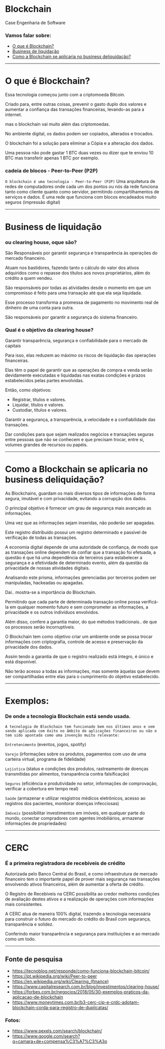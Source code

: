 # Blockchain
Case Engenharia de Software


### Vamos falar sobre:
- [O que é Blockchain?](#blockchain)
- [Business de liquidação](#business-de-liquidação)
- [Como a Blockchain se aplicaria no business deliquidação?](#como-a-blockchain-se-aplicaria-no-business-deliquidação)


---

# O que é Blockchain?

Essa tecnologia começou junto com a criptomoeda Bitcoin.

Criado para, entre outras coisas, prevenir o gasto duplo dos valores e aumentar a confiança das transações financeiras, levando-as para a internet.

mas o blockchain vai muito além das criptomoedas.

No ambiente digital, os dados podem ser copiados, alterados e trocados.

O blockchain foi a solução para eliminar a Cópia e a alteração dos dados.

Uma pessoa não pode gastar 1 BTC duas vezes ou dizer que te enviou 10 BTC mas transferir apenas 1 BTC
por exemplo.

### cadeia de blocos - Peer-to-Peer (P2P)
`O blockchain é uma tecnologia - Peer-to-Peer (P2P)`
Uma arquitetura de redes de computadores onde cada um dos pontos ou nós da rede funciona tanto como cliente quanto como servidor, permitindo compartilhamentos de serviços e dados.
É uma rede que funciona com blocos encadeados muito seguros (impressão digital)


---

# Business de liquidação
### ou clearing house, oque são?

São Responsáveis por garantir segurança e transparência às operações do mercado financeiro.

Atuam nos bastidores, fazendo tanto o cálculo do valor dos ativos adquiridos como o repasse dos títulos aos novos proprietários, além do crédito a quem vendeu.

São responsáveis por todas as atividades desde o momento em que um compromisso é feito para uma transação até que ela seja liquidada.

Esse processo transforma a promessa de pagamento no movimento real de dinheiro de uma conta para outra.

São responsáveis por garantir a segurança do sistema financeiro.

### Qual é o objetivo da clearing house?

Garantir transparência, segurança e confiabilidade para o mercado de capitais

Para isso, elas reduzem ao máximo os riscos de liquidação das operações financeiras.

Elas têm o papel de garantir que as operações de compra e venda serão devidamente executadas e liquidadas nas exatas condições e prazos estabelecidos pelas partes envolvidas.

Então, como objetivos:
- Registrar, títulos e valores.
- Liquidar, títulos e valores.
- Custodiar, títulos e valores.

Garantir a segurança, a transparência, a velocidade e a confiabilidade das transações.

Dar condições para que sejam realizados negócios e transações seguras entre pessoas que não se conhecem e que precisam trocar, entre si, volumes grandes de recursos ou papéis.


---

# Como a Blockchain se aplicaria no business deliquidação?
As Blockchains, guardam os mais diversos tipos de informações de forma segura, imutável e com privacidade, evitando a corrupção dos dados.

O principal objetivo é fornecer um grau de segurança mais avançado as informações.

Uma vez que as informações sejam inseridas, não poderão ser apagadas.

Este registro distribuído possui um registro determinado e passível de verificação de todas as transações.

A economia digital depende de uma autoridade de confiança, de modo que as transações online dependem de confiar que a transação foi efetuada, a questão é que há uma dependência de terceiros para estabelecer a segurança e a efetividade de determinado evento, além da questão da privacidade de nossas atividades digitais.

Analisando este prisma, informações gerenciadas por terceiros podem ser manipuladas, hackeadas ou apagadas.

Daí.. mostra-se a importância do Blockchain.

Permitindo que cada parte de determinada transação online possa verificá-la em qualquer momento futuro e sem comprometer as informações, a privacidade e os outros indivíduos envolvidos.

Além disso, confere a garantia maior, do que métodos tradicionais.. de que os processos serão incorruptíveis.

O Blockchain tem como objetivo criar um ambiente onde se possa trocar informações com criptografia, controle de acesso e preservação da privacidade dos dados.

Assim tendo a garantia de que o registro realizado está íntegro, é único e está disponível.

Não terão acesso a todas as informações, mas somente àquelas que devem ser compartilhadas entre elas para o cumprimento do objetivo estabelecido.


---

# Exemplos:
### De onde a tecnologia Blockchain está sendo usada.

`A tecnologia de Blockchain tem funcionado bem nos últimos anos e vem sendo aplicada com êxito no âmbito de aplicações financeiras ou não e tem sido apontada como uma invenção muito relevante:`

`Entretenimento`
(eventos, jogos, spotify)

`Varejo`
(irformações sobre os produtos, pagamentos com uso de uma carteira virtual, programa de fidelidade)

`Lojistica`
(status e condições dos produtos, rastreamento de doenças transmitidas por alimentos, transparência contra falsificação)

`Seguros`
(eficiência e produtividade no setor, informações de comprovação, verificar a cobertura em tempo real)

`Saúde`
(armazenar e utilizar resgistros médicos eletrônicos, acesso ao registros dos pacientes, monitorar doenças infecciosas)

`Imóveis`
(possibilitar investimentos em imóveis, em qualquer parte do mundo, conectar compradores com agentes imobiliários, armazenar informações de propriedades)


---

# CERC
### É  a primeira registradora de recebíveis de crédito

Autorizada pelo Banco Central do Brasil, e como infraestrutura de mercado financeiro tem o importante papel de prover mais segurança nas transações envolvendo ativos financeiros, além de aumentar a oferta de crédito.

O Registro de Recebíveis na CERC possibilita ao credor melhores condições de avaliação destes ativos e a realização de operações com informações mais consistentes.

A CERC atua de maneira 100% digital, trazendo a tecnologia necessária para construir o futuro do mercado do crédito do Brasil com segurança, transparência e solidez.

Conferindo maior transparência e segurança para instituições e ao mercado como um todo.


---

## Fonte de pesquisa

- https://tecnoblog.net/responde/como-funciona-blockchain-bitcoin/
- https://pt.wikipedia.org/wiki/Peer-to-peer
- https://en.wikipedia.org/wiki/Clearing_(finance)
- https://www.capitalresearch.com.br/blog/investimentos/clearing-house/
- https://forbes.com.br/negocios/2018/05/30-exemplos-praticos-da-aplicacao-de-blockchain
- https://www.moneytimes.com.br/b3-cerc-cip-e-crdc-adotam-blockchain-corda-para-registro-de-duplicatas/

### Fotos:
- https://www.pexels.com/search/blockchain/
- https://www.google.com/search?q=camara+de+compensa%C3%A7%C3%A3o
